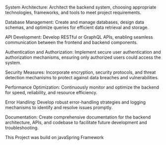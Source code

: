 System Architecture: Architect the backend system, choosing appropriate technologies, frameworks, and tools to meet project requirements.

Database Management: Create and manage databases, design data schemas, and optimize queries for efficient data retrieval and storage.

API Development: Develop RESTful or GraphQL APIs, enabling seamless communication between the frontend and backend components.

Authentication and Authorization: Implement secure user authentication and authorization mechanisms, ensuring only authorized users could access the system.

Security Measures: Incorporate encryption, security protocols, and threat detection mechanisms to protect against data breaches and vulnerabilities.

Performance Optimization: Continuously monitor and optimize the backend for speed, reliability, and resource efficiency.

Error Handling: Develop robust error-handling strategies and logging mechanisms to identify and resolve issues promptly.

Documentation: Create comprehensive documentation for the backend architecture, APIs, and codebase to facilitate future development and troubleshooting.

This Project was build on javaSpring Framework
